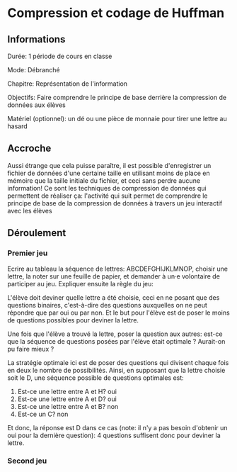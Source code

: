 # Compression et codage de Huffman

## Informations

Durée: 1 période de cours en classe

Mode: Débranché

Chapitre: Représentation de l'information

Objectifs: Faire comprendre le principe de base derrière la compression de données aux élèves

Matériel (optionnel): un dé ou une pièce de monnaie pour tirer une lettre au hasard

## Accroche

Aussi étrange que cela puisse paraître, il est possible d'enregistrer un fichier de données d'une certaine taille en utilisant moins de place en mémoire que la taille initiale du fichier, et ceci sans perdre aucune information! Ce sont les techniques de compression de données qui permettent de réaliser ça: l'activité qui suit permet de comprendre le principe de base de la compression de données à travers un jeu interactif avec les élèves

## Déroulement

### Premier jeu

Ecrire au tableau la séquence de lettres: ABCDEFGHIJKLMNOP, choisir une lettre, la noter sur une feuille de papier, et demander à un·e volontaire de participer au jeu. Expliquer ensuite la règle du jeu:

L'élève doit deviner quelle lettre a été choisie, ceci en ne posant que des questions binaires, c'est-à-dire des questions auxquelles on ne peut répondre que par oui ou par non. Et le but pour l'élève est de poser le moins de questions possibles pour deviner la lettre.

Une fois que l'élève a trouvé la lettre, poser la question aux autres: est-ce que la séquence de questions posées par l'élève était optimale ? Aurait-on pu faire mieux ?

La stratégie optimale ici est de poser des questions qui divisent chaque fois en deux le nombre de possibilités. Ainsi, en supposant que la lettre choisie soit le D, une séquence possible de questions optimales est:

1. Est-ce une lettre entre A et H? oui
2. Est-ce une lettre entre A et D? oui
3. Est-ce une lettre entre A et B? non
4. Est-ce un C? non

Et donc, la réponse est D dans ce cas (note: il n'y a pas besoin d'obtenir un oui pour la dernière question): 4 questions suffisent donc pour deviner la lettre.

### Second jeu
